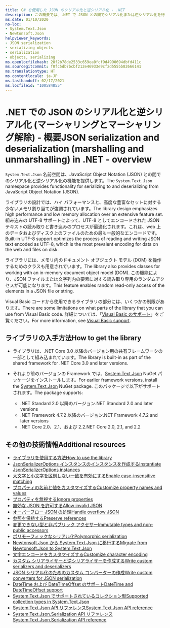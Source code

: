 ```yaml
---
title: C# を使用した JSON のシリアル化と逆シリアル化 - .NET
description: この概要では、.NET で JSON との間でシリアル化または逆シリアル化を行うための System.Text.Json 名前空間機能について説明します。
ms.date: 01/10/2020
no-loc:
- System.Text.Json
- Newtonsoft.Json
helpviewer_keywords:
- JSON serialization
- serializing objects
- serialization
- objects, serializing
ms.openlocfilehash: 28f2b78de2533c659ea0fcf9d4990694dbfd411c
ms.sourcegitcommit: f0fc5db7bcbf212e46933e9cf2d555bb82666141
ms.translationtype: HT
ms.contentlocale: ja-JP
ms.lasthandoff: 02/17/2021
ms.locfileid: "100584855"
---
```

# <a name="json-serialization-and-deserialization-marshalling-and-unmarshalling-in-net---overview"></a><span data-ttu-id="5f29f-103">.NET での JSON のシリアル化と逆シリアル化 (マーシャリングとマーシャリング解除) - 概要</span><span class="sxs-lookup"><span data-stu-id="5f29f-103">JSON serialization and deserialization (marshalling and unmarshalling) in .NET - overview</span></span>

<span data-ttu-id="5f29f-104">`System.Text.Json` 名前空間は、JavaScript Object Notation (JSON) との間でのシリアル化と逆シリアル化の機能を提供します。</span><span class="sxs-lookup"><span data-stu-id="5f29f-104">The `System.Text.Json` namespace provides functionality for serializing to and deserializing from JavaScript Object Notation (JSON).</span></span>

<span data-ttu-id="5f29f-105">ライブラリの設計では、ハイ パフォーマンスと、高度な豊富なセットに対する少ないメモリ割り当てが強調されています。</span><span class="sxs-lookup"><span data-stu-id="5f29f-105">The library design emphasizes high performance and low memory allocation over an extensive feature set.</span></span> <span data-ttu-id="5f29f-106">組み込みの UTF-8 サポートによって、UTF-8 としてエンコードされた JSON テキストの読み取りと書き込みのプロセスが最適化されます。これは、web 上のデータおよびディスク上のファイルのための最も一般的なエンコードです。</span><span class="sxs-lookup"><span data-stu-id="5f29f-106">Built-in UTF-8 support optimizes the process of reading and writing JSON text encoded as UTF-8, which is the most prevalent encoding for data on the web and files on disk.</span></span>

<span data-ttu-id="5f29f-107">ライブラリには、メモリ内のドキュメント オブジェクト モデル (DOM) を操作するためのクラスも用意されています。</span><span class="sxs-lookup"><span data-stu-id="5f29f-107">The library also provides classes for working with an in-memory document object model (DOM).</span></span> <span data-ttu-id="5f29f-108">この機能により、JSON ファイルまたは文字列内の要素に対する読み取り専用のランダムアクセスが可能になります。</span><span class="sxs-lookup"><span data-stu-id="5f29f-108">This feature enables random read-only access of the elements in a JSON file or string.</span></span>

<span data-ttu-id="5f29f-109">Visual Basic コードから使用できるライブラリの部分には、いくつかの制限があります。</span><span class="sxs-lookup"><span data-stu-id="5f29f-109">There are some limitations on what parts of the library that you can use from Visual Basic code.</span></span> <span data-ttu-id="5f29f-110">詳細については、「[Visual Basic のサポート](system-text-json-how-to.md#visual-basic-support)」をご覧ください。</span><span class="sxs-lookup"><span data-stu-id="5f29f-110">For more information, see [Visual Basic support](system-text-json-how-to.md#visual-basic-support).</span></span>

## <a name="how-to-get-the-library"></a><span data-ttu-id="5f29f-111">ライブラリの入手方法</span><span class="sxs-lookup"><span data-stu-id="5f29f-111">How to get the library</span></span>

* <span data-ttu-id="5f29f-112">ライブラリは、.NET Core 3.0 以降のバージョン用の共有フレームワークの一部として組み込まれています。</span><span class="sxs-lookup"><span data-stu-id="5f29f-112">The library is built-in as part of the shared framework for .NET Core 3.0 and later versions.</span></span>
* <span data-ttu-id="5f29f-113">それより前のバージョンの Framework では、[System.Text.Json](https://www.nuget.org/packages/System.Text.Json) NuGet パッケージをインストールします。</span><span class="sxs-lookup"><span data-stu-id="5f29f-113">For earlier framework versions, install the [System.Text.Json](https://www.nuget.org/packages/System.Text.Json) NuGet package.</span></span> <span data-ttu-id="5f29f-114">このパッケージで以下がサポートされます。</span><span class="sxs-lookup"><span data-stu-id="5f29f-114">The package supports:</span></span>

  * <span data-ttu-id="5f29f-115">.NET Standard 2.0 以降のバージョン</span><span class="sxs-lookup"><span data-stu-id="5f29f-115">.NET Standard 2.0 and later versions</span></span>
  * <span data-ttu-id="5f29f-116">.NET Framework 4.7.2 以降のバージョン</span><span class="sxs-lookup"><span data-stu-id="5f29f-116">.NET Framework 4.7.2 and later versions</span></span>
  * <span data-ttu-id="5f29f-117">.NET Core 2.0、2.1、および 2.2</span><span class="sxs-lookup"><span data-stu-id="5f29f-117">.NET Core 2.0, 2.1, and 2.2</span></span>

## <a name="additional-resources"></a><span data-ttu-id="5f29f-118">その他の技術情報</span><span class="sxs-lookup"><span data-stu-id="5f29f-118">Additional resources</span></span>

* [<span data-ttu-id="5f29f-119">ライブラリを使用する方法</span><span class="sxs-lookup"><span data-stu-id="5f29f-119">How to use the library</span></span>](system-text-json-how-to.md)
* [<span data-ttu-id="5f29f-120">JsonSerializerOptions インスタンスのインスタンスを作成する</span><span class="sxs-lookup"><span data-stu-id="5f29f-120">Instantiate JsonSerializerOptions instances</span></span>](system-text-json-configure-options.md)
* [<span data-ttu-id="5f29f-121">大文字と小文字を区別しない一致を有効にする</span><span class="sxs-lookup"><span data-stu-id="5f29f-121">Enable case-insensitive matching</span></span>](system-text-json-character-casing.md)
* [<span data-ttu-id="5f29f-122">プロパティの名前と値をカスタマイズする</span><span class="sxs-lookup"><span data-stu-id="5f29f-122">Customize property names and values</span></span>](system-text-json-customize-properties.md)
* [<span data-ttu-id="5f29f-123">プロパティを無視する</span><span class="sxs-lookup"><span data-stu-id="5f29f-123">Ignore properties</span></span>](system-text-json-ignore-properties.md)
* [<span data-ttu-id="5f29f-124">無効な JSON を許可する</span><span class="sxs-lookup"><span data-stu-id="5f29f-124">Allow invalid JSON</span></span>](system-text-json-invalid-json.md)
* [<span data-ttu-id="5f29f-125">オーバーフロー JSON の処理</span><span class="sxs-lookup"><span data-stu-id="5f29f-125">Handle overflow JSON</span></span>](system-text-json-handle-overflow.md)
* [<span data-ttu-id="5f29f-126">参照を保持する</span><span class="sxs-lookup"><span data-stu-id="5f29f-126">Preserve references</span></span>](system-text-json-preserve-references.md)
* [<span data-ttu-id="5f29f-127">変更できない型と非パブリック アクセサー</span><span class="sxs-lookup"><span data-stu-id="5f29f-127">Immutable types and non-public accessors</span></span>](system-text-json-immutability.md)
* [<span data-ttu-id="5f29f-128">ポリモーフィックなシリアル化</span><span class="sxs-lookup"><span data-stu-id="5f29f-128">Polymorphic serialization</span></span>](system-text-json-polymorphism.md)
* [<span data-ttu-id="5f29f-129">Newtonsoft.Json から System.Text.Json に移行する</span><span class="sxs-lookup"><span data-stu-id="5f29f-129">Migrate from Newtonsoft.Json to System.Text.Json</span></span>](system-text-json-migrate-from-newtonsoft-how-to.md)
* [<span data-ttu-id="5f29f-130">文字エンコードをカスタマイズする</span><span class="sxs-lookup"><span data-stu-id="5f29f-130">Customize character encoding</span></span>](system-text-json-character-encoding.md)
* [<span data-ttu-id="5f29f-131">カスタム シリアライザーと逆シリアライザーを作成する</span><span class="sxs-lookup"><span data-stu-id="5f29f-131">Write custom serializers and deserializers</span></span>](write-custom-serializer-deserializer.md)
* [<span data-ttu-id="5f29f-132">JSON シリアル化のためのカスタム コンバーターの作成</span><span class="sxs-lookup"><span data-stu-id="5f29f-132">Write custom converters for JSON serialization</span></span>](system-text-json-converters-how-to.md)
* [<span data-ttu-id="5f29f-133">DateTime および DateTimeOffset のサポート</span><span class="sxs-lookup"><span data-stu-id="5f29f-133">DateTime and DateTimeOffset support</span></span>](../datetime/system-text-json-support.md)
* [<span data-ttu-id="5f29f-134">System.Text.Json でサポートされているコレクション型</span><span class="sxs-lookup"><span data-stu-id="5f29f-134">Supported collection types in System.Text.Json</span></span>](system-text-json-supported-collection-types.md)
* <span data-ttu-id="5f29f-135">[System.Text.Json API リファレンス](xref:System.Text.Json)</span><span class="sxs-lookup"><span data-stu-id="5f29f-135">[System.Text.Json API reference](xref:System.Text.Json)</span></span>
* <span data-ttu-id="5f29f-136">[System.Text.Json.Serialization API リファレンス](xref:System.Text.Json.Serialization)</span><span class="sxs-lookup"><span data-stu-id="5f29f-136">[System.Text.Json.Serialization API reference](xref:System.Text.Json.Serialization)</span></span>
